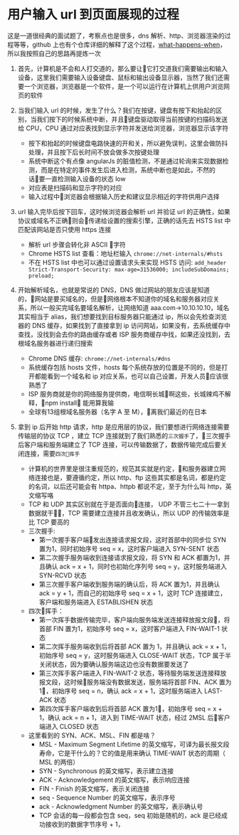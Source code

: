 # 用户输入 url 到页面展现的过程

这是一道很经典的面试题了，考察点也是很多，dns 解析、http、浏览器渲染的过程等等，github 上也有个仓库详细的解释了这个过程，[what-happens-when](https://github.com/alex/what-happens-when)，所以我按照自己的思路再提炼一次

1. 首先，计算机是不会和人打交道的，那么要让它打交道我们需要输出和输入设备，这里我们需要输入设备键盘、鼠标和输出设备显示器，当然了我们还需要一个浏览器，浏览器是一个软件，是一个可以运行在计算机上供用户浏览网页的软件

2. 当我们输入 url 的时候，发生了什么？我们在按键，键盘有按下和抬起的区别，当我们按下的时候系统中断，并且键盘驱动取得当前按键的扫描码发送给 CPU，CPU 通过对应表找到显示字符并发送给浏览器，浏览器显示该字符
    + 按下和抬起的时候键盘电路快速的开和关，所以避免误判，这里会做防抖处理，并且按下后长时间不放会做多次按键处理
    + 系统中断这个有点像 angularJs 的脏值检测，不是通过轮询来实现数据检测，而是在特定的事件发生后进入检测，系统中断也是如此，不然的话要一直检测输入设备的状态 low
    + 对应表是扫描码和显示字符的对应
    + 输入过程中浏览器会根据输入历史和建议显示相近的字符供用户选择

3. url 输入完毕后按下回车，这时候浏览器会解析 url 并验证 url 的正确性，如果协议或域名不正确则会传递给设置的搜索引擎，正确的话先去 HSTS list 中匹配该网站是否只使用 https 连接
    + 解析 url 步骤会转化非 ASCII 字符
    + Chrome HSTS list 查看：地址栏输入 `chrome://net-internals/#hsts`
    + 不在 HSTS list 中也可以通过设置请求头来实现 HSTS 访问: `add_header Strict-Transport-Security: max-age=31536000; includeSubDomains; preload;`
4. 开始解析域名，也就是常说的 DNS，DNS 做过网站的朋友应该是知道的，网站是要买域名的，但是网络根本不知道你的域名和服务器对应关系，所以一般买完域名要域名解析，让网络知道 aaa.com->10.10.10.10，域名其实相当于 alias，我们想要找到目标服务器只能通过 ip，所以会先检查浏览器的 DNS 缓存，如果找到了直接拿到 ip 访问网站，如果没有，去系统缓存中查找，没找到会去你的路由缓存或者 ISP 服务商缓存中找，如果还没找到，去根域名服务器进行递归搜索
    + Chrome DNS 缓存: `chrome://net-internals/#dns`
    + 系统缓存包括 hosts 文件，hosts 每个系统存放的位置是不同的，但是打开都能看到一个域名和 ip 对应关系，也可以自己设置，开发人员应该很熟悉了
    + ISP 服务商就是你的网络服务提供商，电信啊长城啊这些，长城辣鸡不解释，npm install 能用算我输
    + 全球有13组根域名服务器（名字 A 至 M），离我们最近的在日本

5. 拿到 ip 后开始 http 请求，http 是应用层的协议，我们要想进行网络连接需要传输层的协议 TCP ，建立 TCP 连接就到了我们熟悉的`三次握手`了，三次握手后客户端和服务端建立了 TCP 连接，可以传输数据了，数据传输完成后要关闭连接，需要`四次挥手`
    + 计算机的世界里是很注重规范的，规范其实就是约定，和服务器建立网络连接也是，要遵循约定，所以 http、ftp 这些其实都是名词，都是约定的名词，以后还可能会有 httpa、httpb 都说不定，至于为什么叫 http，英文缩写咯
    + TCP 和 UDP 其实区别就在于是否面向连接， UDP 不管三七二十一拿到数据就干，TCP 需要建立连接并且收发确认，所以 UDP 的传输效率是比 TCP 要高的
    + 三次握手: 
        - 第一次握手客户端发出连接请求报文段，这时首部中的同步位 SYN 置为1，同时初始序号 seq = x，这时客户端进入 SYN-SENT 状态
        - 第二次握手服务端收到连接请求报文段，将 SYN 和 ACK 都置为1，并且确认 ack = x + 1，同时也初始化序列号 seq = y，这时服务端进入 SYN-RCVD 状态
        - 第三次握手客户端收到服务端的确认后，将 ACK 置为1，并且确认 ack = y + 1，而自己的初始序号 seq = x + 1，这时 TCP 连接建立，客户端和服务端进入 ESTABLISHEN 状态
    + 四次挥手：
        - 第一次挥手数据传输完毕，客户端向服务端发送连接释放报文段，将首部 FIN 置为1，初始序号 seq = x，这时客户端进入 FIN-WAIT-1 状态
        - 第二次挥手服务端收到后将首部 ACK 置为 1，并且确认 ack = x + 1，初始序号 seq = y，这时服务端进入 CLOSE-WAIT 状态，TCP 属于半关闭状态，因为要确认服务端这边也没有数据要发送了
        - 第三次挥手客户端进入 FIN-WAIT-2 状态，等待服务端发送连接释放报文段，这时候服务端没有数据发送，服务端将首部 FIN、ACK 置为1，初始序号 seq = n，确认 ack = x + 1，这时服务端进入 LAST-ACK 状态
        - 第四次挥手客户端收到后将首部 ACK 置为1，初始序号 seq = x + 1，确认 ack = n + 1，进入到 TIME-WAIT 状态，经过 2MSL 后客户端进入 CLOSED 状态
    + 这里看到的 SYN、ACK、MSL、FIN 都是啥？
        - MSL - Maximum Segment Lifetime 的英文缩写，可译为最长报文段寿命，它是干什么的？它的值是用来确认 TIME-WAIT 状态的周期（ MSL 的两倍）
        - SYN - Synchronous 的英文缩写，表示建立连接
        - ACK - Acknowledgement 的英文缩写，表示响应连接
        - FIN - Finish 的英文缩写，表示关闭连接
        - seq - Sequence Number 的英文缩写，表示序号
        - ack - Acknowledgment Number 的英文缩写，表示确认号
        - TCP 会话的每一段都会包含 seq，seq 初始是随机的，ack 是已经成功接收到的数据字节序号 + 1，